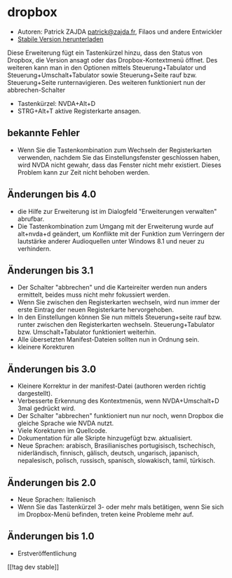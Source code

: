 # dropbox #

* Autoren: Patrick ZAJDA <patrick@zajda.fr>, Filaos und andere Entwickler
* [Stabile Version herunterladen][1]

Diese Erweiterung fügt ein Tastenkürzel hinzu, dass den Status von Dropbox,
die Version ansagt oder  das Dropbox-Kontextmenü öffnet. Des weiteren kann
man in den Optionen mittels Steuerung+Tabulator und
Steuerung+Umschalt+Tabulator sowie Steuerung+Seite rauf bzw. Steuerung+Seite
runternavigieren. Des weiteren funktioniert nun der abbrechen-Schalter

* Tastenkürzel: NVDA+Alt+D
* STRG+Alt+T aktive Registerkarte ansagen.

## bekannte Fehler ##

* Wenn Sie die Tastenkombination zum Wechseln der Registerkarten verwenden, nachdem Sie das Einstellungsfenster geschlossen haben, wird NVDA nicht gewahr, dass das Fenster nicht mehr existiert.
Dieses Problem kann zur Zeit nicht behoben werden.


## Änderungen bis 4.0 ##

* die Hilfe zur Erweiterung ist im Dialogfeld \"Erweiterungen verwalten\"
  abrufbar.
* Die Tastenkombination zum Umgang mit der Erweiterung wurde auf alt+nvda+d
  geändert, um Konflikte mit der Funktion zum Verringern der lautstärke
  anderer Audioquellen unter Windows 8.1 und neuer zu verhindern.

## Änderungen bis 3.1 ##

* Der Schalter "abbrechen" und die Karteireiter werden nun anders ermittelt,
  beides muss nicht mehr fokussiert werden.
* Wenn Sie zwischen den Registerkarten wechseln, wird nun immer der erste
  Eintrag der neuen Registerkarte hervorgehoben.
* In den Einstellungen können Sie nun mittels Steuerung+seite rauf
  bzw. runter zwischen den Registerkarten wechseln. Steuerung+Tabulator
  bzw. Umschalt+Tabulator funktioniert weiterhin.
* Alle übersetzten Manifest-Dateien sollten nun in Ordnung sein.
* kleinere Korekturen

## Änderungen bis 3.0 ##

* Kleinere Korrektur in der manifest-Datei (authoren werden richtig
  dargestellt).
* Verbesserte Erkennung des Kontextmenüs, wenn NVDA+Umschalt+D 3mal gedrückt
  wird.
* Der Schalter "abbrechen" funktioniert nun nur noch, wenn Dropbox die
  gleiche Sprache wie NVDA nutzt.
* Viele Korekturen im Quellcode.
* Dokumentation für alle Skripte hinzugefügt bzw. aktualisiert.
* Neue Sprachen: arabisch, Brasilianisches portugisisch, tschechisch,
  niderländisch, finnisch, gälisch, deutsch, ungarisch, japanisch,
  nepalesisch, polisch, russisch, spanisch, slowakisch, tamil, türkisch.

## Änderungen bis 2.0 ##

* Neue Sprachen: Italienisch
* Wenn Sie das Tastenkürzel 3- oder mehr mals betätigen, wenn Sie sich im
  Dropbox-Menü befinden, treten keine Probleme mehr auf.

## Änderungen bis 1.0 ##

* Erstveröffentlichung

[[!tag dev stable]]

[1]: http://addons.nvda-project.org/files/get.php?file=dx
